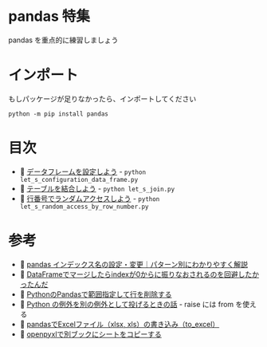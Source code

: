 # pandas 特集

pandas を重点的に練習しましょう  


# インポート

もしパッケージが足りなかったら、インポートしてください  

```
python -m pip install pandas
```


# 目次

* 📄 [データフレームを設定しよう](let_s_configuration_data_frame.py) - `python let_s_configuration_data_frame.py`
* 📄 [テーブルを結合しよう](let_s_join.py) - `python let_s_join.py`
* 📄 [行番号でランダムアクセスしよう](let_s_random_access_by_row_number.py) - `python let_s_random_access_by_row_number.py`


# 参考

* 📖 [pandas インデックス名の設定・変更｜パターン別にわかりやすく解説](https://www.yutaka-note.com/entry/pandas_index_setting#google_vignette)
* 📖 [DataFrameでマージしたらindexが0からに振りなおされるのを回避したかったんだ](https://qiita.com/Sicut_study/items/445e9b49cd682ba1f2f7)
* 📖 [PythonのPandasで範囲指定して行を削除する](https://it-ojisan.tokyo/pandas-range-row-delete/)
* 📖 [Python の例外を別の例外として投げるときの話](https://blog.serverworks.co.jp/2020/09/23/115853) - raise には from を使える
* 📖 [pandasでExcelファイル（xlsx, xls）の書き込み（to_excel）](https://note.nkmk.me/python-pandas-to-excel/)
* 📖 [openpyxlで別ブックにシートをコピーする](https://qiita.com/github-nakasho/items/fb9df8e423bb8784cbbd)
